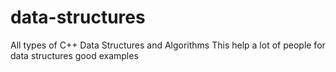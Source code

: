 # data-structures
All types of C++ Data Structures and Algorithms
This help a lot of people for data structures 
good examples 
